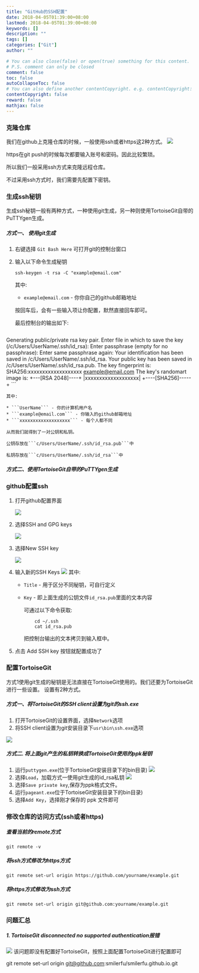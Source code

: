 ```yaml
---
title: "GitHub的SSH配置"
date: 2018-04-05T01:39:00+08:00
lastmod: 2018-04-05T01:39:00+08:00
keywords: []
description: ""
tags: []
categories: ["Git"]
author: ""

# You can also close(false) or open(true) something for this content.
# P.S. comment can only be closed
comment: false
toc: false
autoCollapseToc: false
# You can also define another contentCopyright. e.g. contentCopyright: "This is another copyright."
contentCopyright: false
reward: false
mathjax: false
---
```


<!--more-->

### 克隆仓库
我们在github上克隆仓库的时候，一般使用ssh或者https这2种方式。
![](/images/git/git_clone_ssh_https.png)

https在git push的时候每次都要输入账号和密码。因此比较繁琐。

所以我们一般采用ssh方式来克隆远程仓库。

不过采用ssh方式时，我们需要先配置下密钥。

### 生成ssh秘钥
生成ssh秘钥一般有两种方式，一种使用git生成，另一种则使用TortoiseGit自带的PuTTYgen生成。

##### 方式一、 使用git生成
1. 右键选择 ```Git Bash Here``` 可打开git的控制台窗口
2. 输入以下命令生成秘钥

    ```ssh-keygen -t rsa -C "example@email.com"```

    其中:

    * ```example@email.com``` - 你你自己的github邮箱地址

    按回车后，会有一些输入项让你配置，默然直接回车即可。

    最后控制台的输出如下:

    ```
Generating public/private rsa key pair.
Enter file in which to save the key (/c/Users/UserName/.ssh/id_rsa):
Enter passphrase (empty for no passphrase):
Enter same passphrase again:
Your identification has been saved in /c/Users/UserName/.ssh/id_rsa.
Your public key has been saved in /c/Users/UserName/.ssh/id_rsa.pub.
The key fingerprint is:
SHA256:xxxxxxxxxxxxxxxxxxx example@email.com
The key's randomart image is:
+---[RSA 2048]----+
|xxxxxxxxxxxxxxxxxxx|
+----[SHA256]-----+
    ```

    其中:

    * ```UserName``` - 你的计算机用户名
    * ```example@email.com``` - 你输入的github邮箱地址
    * ```xxxxxxxxxxxxxxxxxxx``` - 每个人都不同
        
    从而我们就得到了一对公钥和私钥。

    公钥存放在```c/Users/UserName/.ssh/id_rsa.pub```中

    私钥存放在```c/Users/UserName/.ssh/id_rsa```中

##### 方式二、使用TortoiseGit自带的PuTTYgen生成


### github配置ssh
1. 打开github配置界面

    ![](/images/git/github_settings_menu.png)

2. 选择SSH and GPG keys

    ![](/images/git/github_settings_ssh.png)

3. 选择New SSH key

    ![](/images/git/github_settings_ssh_new.png)

4. 输入新的SSH Keys
    ![](/images/git/github_settings_ssh_new_add.png)
    其中:

    * ```Title``` - 用于区分不同秘钥，可自行定义
    * ```Key``` - 即上面生成的公钥文件```id_rsa.pub```里面的文本内容

        可通过以下命令获取:

        ```
            cd ~/.ssh
            cat id_rsa.pub
        ```
        把控制台输出的文本拷贝到输入框中。

5. 点击 Add SSH key 按钮就配置成功了

### 配置TortoiseGit
方式1使用git生成的秘钥是无法直接在TortoiseGit使用的。我们还要为TortoiseGit进行一些设置。
设置有2种方式。
##### 方式一、将TortoiseGit的SSH client设置为git的ssh.exe
1. 打开TortoiseGit的设置界面，选择```Network```选项
2. 将SSH client设置为git安装目录下```usr\bin\ssh.exe```选项

![](/images/git/git_settings_network.png)

##### 方式二. 将上面git产生的私钥转换成TortoiseGit使用的ppk秘钥
1. 运行```puttygen.exe```(位于TortoiseGit安装目录下的bin目录)
![](/images/git/git_settings_puttygen_main.png)
2. 选择```Load```，加载方式一使用git生成的id_rsa私钥
![](/images/git/git_settings_puttygen_load.png)
3. 选择```Save private key```,保存为ppk格式文件。
4. 运行```pageant.exe```位于TortoiseGit安装目录下的bin目录)
5. 选择```Add Key```，选择刚才保存的 ppk 文件即可

### 修改仓库的访问方式(ssh或者https)
##### 查看当前的remote方式
```git remote -v```
##### 将ssh方式修改为https方式
```git remote set-url origin https://github.com/yourname/example.git```
##### 将https方式修改为ssh方式
```git remote set-url origin git@github.com:yourname/example.git```

### 问题汇总
##### 1. TortoiseGit disconnected no supported authentication报错
![](/images/git/git_error_disconnect_no_suported_authentication.png)
该问题即没有配置好TortoiseGit，按照上面配置TortoiseGit进行配置即可


git remote set-url origin git@github.com:smilerfu/smilerfu.github.io.git
